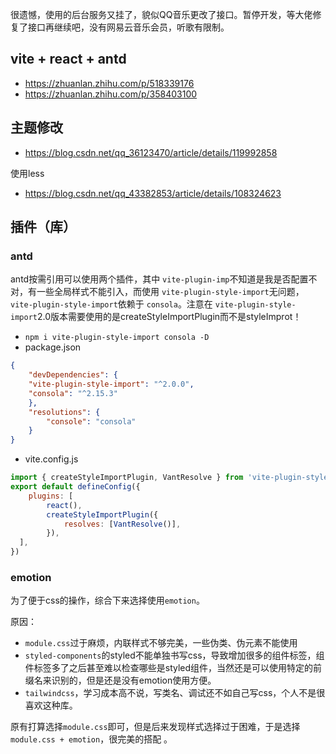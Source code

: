 很遗憾，使用的后台服务又挂了，貌似QQ音乐更改了接口。暂停开发，等大佬修复了接口再继续吧，没有网易云音乐会员，听歌有限制。

## vite + react + antd

- https://zhuanlan.zhihu.com/p/518339176
- https://zhuanlan.zhihu.com/p/358403100

## 主题修改

- https://blog.csdn.net/qq_36123470/article/details/119992858

使用less

- https://blog.csdn.net/qq_43382853/article/details/108324623

## 插件（库）

### antd

antd按需引用可以使用两个插件，其中 `vite-plugin-imp`不知道是我是否配置不对，有一些全局样式不能引入，而使用 `vite-plugin-style-import`无问题，`vite-plugin-style-import`依赖于 `consola`。注意在 `vite-plugin-style-import`2.0版本需要使用的是createStyleImportPlugin而不是styleImprot！

- `npm i vite-plugin-style-import consola -D`
- package.json

```json
{
	"devDependencies": {
	"vite-plugin-style-import": "^2.0.0",
	"consola": "^2.15.3"
	},
	"resolutions": {
		"console": "consola"
	}
}
```

- vite.config.js

```js
import { createStyleImportPlugin, VantResolve } from 'vite-plugin-style-import';
export default defineConfig({
	plugins: [
		react(),
		createStyleImportPlugin({
			resolves: [VantResolve()],
		}),
  ],
})
```

### emotion

为了便于css的操作，综合下来选择使用`emotion`。

原因：

- `module.css`过于麻烦，内联样式不够完美，一些伪类、伪元素不能使用
- `styled-components`的styled不能单独书写css，导致增加很多的组件标签，组件标签多了之后甚至难以检查哪些是styled组件，当然还是可以使用特定的前缀名来识别的，但是还是没有emotion使用方便。
- `tailwindcss`，学习成本高不说，写类名、调试还不如自己写css，个人不是很喜欢这种库。

原有打算选择`module.css`即可，但是后来发现样式选择过于困难，于是选择`module.css + emotion`，很完美的搭配 。